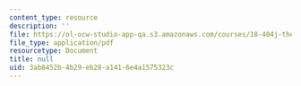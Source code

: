 ```yaml
---
content_type: resource
description: ''
file: https://ol-ocw-studio-app-qa.s3.amazonaws.com/courses/18-404j-theory-of-computation-fall-2020/3ab8452b4b29eb28a1416e4a1575323c_MIT18_404f20_lec8.pdf
file_type: application/pdf
resourcetype: Document
title: null
uid: 3ab8452b-4b29-eb28-a141-6e4a1575323c
---
```

